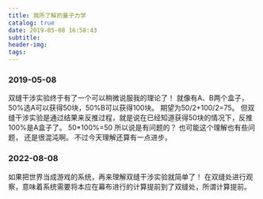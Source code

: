 ```yaml
---
title: 我所了解的量子力学
catalog: true
date: 2019-05-08 16:58:43
subtitle:
header-img:
tags:
---
```

### 2019-05-08
双缝干涉实验终于有了一个可以稍微说服我的理论了！
就像有A、B两个盒子，50%选A可以获得50块，50%B可以获得100块。
期望为50/2+100/2=75。
但双缝干涉实验是通过结果来反推过程，就是说在已经知道获得50块的情况下，反推100%是A盒子了。
50*100%=50
所以说是有问题的？
也可能这个理解也有些问题，
还是很混沌啊。
不过今天理解还算有一点进步。

### 2022-08-08
如果把世界当成游戏的系统，再来理解双缝干涉实验就简单了！
在双缝处进行观察，意味着系统需要将本应在幕布进行的计算提前到了双缝处，所谓计算提前。